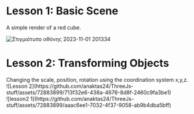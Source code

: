 <h1>Lesson 1: Basic Scene</h1>
A simple render of a red cube. 
<br>

![Στιγμιότυπο οθόνης 2023-11-01 201334](https://github.com/anaktas24/ThreeJs-stuff/assets/72883899/c99f36ad-5cab-4fe5-8788-6dce0021678c)


<h1>Lesson 2: Transforming Objects</h1>
Changing the scale, position, rotation using the coordination system x,y,z.<br>
![Lesson 2](https://github.com/anaktas24/ThreeJs-stuff/assets/72883899/713f32e6-438a-4676-8d8f-2460c9fa3be1)<br>
![lesson2 1](https://github.com/anaktas24/ThreeJs-stuff/assets/72883899/aaac6ee1-7032-4f37-9058-ab9b4dba5bff)
